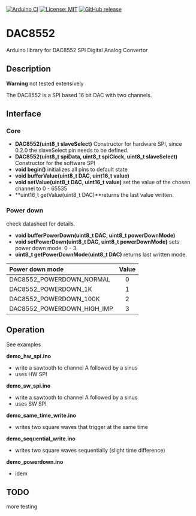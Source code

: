 
[![Arduino CI](https://github.com/RobTillaart/DAC8552/workflows/Arduino%20CI/badge.svg)](https://github.com/marketplace/actions/arduino_ci)
[![License: MIT](https://img.shields.io/badge/license-MIT-green.svg)](https://github.com/RobTillaart/DAC8552/blob/master/LICENSE)
[![GitHub release](https://img.shields.io/github/release/RobTillaart/DAC8552.svg?maxAge=3600)](https://github.com/RobTillaart/DAC8552/releases)


# DAC8552

Arduino library for DAC8552 SPI Digital Analog Convertor

## Description

**Warning** not tested extensively

The DAC8552 is a SPI based 16 bit DAC with two channels.

## Interface

### Core

- **DAC8552(uint8_t slaveSelect)** Constructor for hardware SPI,
since 0.2.0 the slaveSelect pin needs to be defined.
- **DAC8552(uint8_t spiData, uint8_t spiClock, uint8_t slaveSelect)** Constructor for the software SPI
- **void begin()** initializes all pins to default state
- **void bufferValue(uint8_t DAC, uint16_t value)**
- **void setValue(uint8_t DAC, uint16_t value)** set the value of the chosen channel to 0 - 65535
- **uint16_t getValue(uint8_t DAC)**returns the last value written.

### Power down

check datasheet for details.

- **void bufferPowerDown(uint8_t DAC, uint8_t powerDownMode)**
- **void setPowerDown(uint8_t DAC, uint8_t powerDownMode)** sets power down mode. 0 - 3.
- **uint8_t getPowerDownMode(uint8_t DAC)** returns last written mode.

| Power down mode         | Value |
|:------------------------|:-----:|
| DAC8552_POWERDOWN_NORMAL   | 0 |
| DAC8552_POWERDOWN_1K       | 1 |
| DAC8552_POWERDOWN_100K     | 2 |
| DAC8552_POWERDOWN_HIGH_IMP | 3 |


## Operation

See examples

**demo_hw_spi.ino**
- write a sawtooth to channel A followed by a sinus 
- uses HW SPI

**demo_sw_spi.ino**
- write a sawtooth to channel A followed by a sinus 
- uses SW SPI

**demo_same_time_write.ino**
- writes two square waves that trigger at the same time

**demo_sequential_write.ino**
- writes two square waves sequentially (slight time difference)

**demo_powerdown.ino**
- idem

## TODO

more testing
